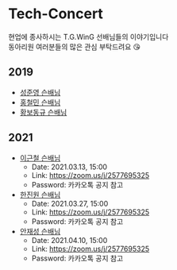 # Tech-Concert
현업에 종사하시는 T.G.WinG 선배님들의 이야기입니다  
동아리원 여러분들의 많은 관심 부탁드려요 😘

## 2019
- [성준영 슨배님](https://github.com/TG-WinG/Tech-Concert/issues/1)
- [홍철민 슨배님](https://github.com/TG-WinG/Tech-Concert/issues/2)
- [황보동규 슨배님](https://github.com/TG-WinG/Tech-Concert/issues/3)

## 2021
- [이근철 슨배님](https://github.com/TG-WinG/Tech-Concert/issues/4)
  - Date: 2021.03.13, 15:00
  - Link: https://zoom.us/j/2577695325
  - Password: 카카오톡 공지 참고
- [한진원 슨배님](https://github.com/TG-WinG/Tech-Concert/issues/5)
  - Date: 2021.03.27, 15:00
  - Link: https://zoom.us/j/2577695325 
  - Password: 카카오톡 공지 참고
- [안재성 슨배님](https://github.com/TG-WinG/Tech-Concert/issues/6)
  - Date: 2021.04.10, 15:00
  - Link: https://zoom.us/j/2577695325 
  - Password: 카카오톡 공지 참고

